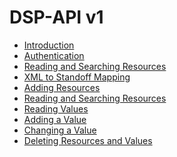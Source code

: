 <!---
Copyright © 2015-2021 the contributors (see Contributors.md).

This file is part of DSP — DaSCH Service Platform.

DSP is free software: you can redistribute it and/or modify
it under the terms of the GNU Affero General Public License as published
by the Free Software Foundation, either version 3 of the License, or
(at your option) any later version.

DSP is distributed in the hope that it will be useful,
but WITHOUT ANY WARRANTY; without even the implied warranty of
MERCHANTABILITY or FITNESS FOR A PARTICULAR PURPOSE.  See the
GNU Affero General Public License for more details.

You should have received a copy of the GNU Affero General Public
License along with DSP. If not, see <http://www.gnu.org/licenses/>.
-->

# DSP-API v1

- [Introduction](introduction.md)
- [Authentication](authentication.md)
- [Reading and Searching Resources](reading-and-searching-resources.md)
- [XML to Standoff Mapping](xml-to-standoff-mapping.md)
- [Adding Resources](adding-resources.md)
- [Reading and Searching Resources](reading-and-searching-resources.md)
- [Reading Values](reading-values.md)
- [Adding a Value](adding-values.md)
- [Changing a Value](changing-values.md)
- [Deleting Resources and Values](delete-resources-and-values.md)
